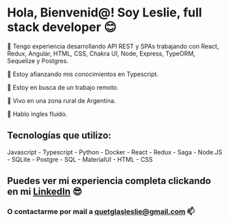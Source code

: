 # Hola, Bienvenid@! Soy Leslie, full stack developer 😊

💾 Tengo experiencia desarrollando API REST y SPAs trabajando con React, Redux, Angular, HTML, CSS, Chakra UI, Node, Express, TypeORM, Sequelize y Postgres.

🌱 Estoy afianzando mis conocimientos en Typescript.

🚀 Estoy en busca de un trabajo remoto.

🌄 Vivo en una zona rural de Argentina.

👅 Hablo ingles fluido.

## Tecnologías que utilizo:
Javascript - Typescript - Python - Docker - React - Redux - Saga - Node.JS - SQLite - Postgre - SQL - MaterialUI - HTML - CSS

## Puedes ver mi experiencia completa clickando en mi [LinkedIn](https://www.linkedin.com/in/leslie-quetglas/) 😎
### O contactarme por mail a quetglasleslie@gmail.com 📫
